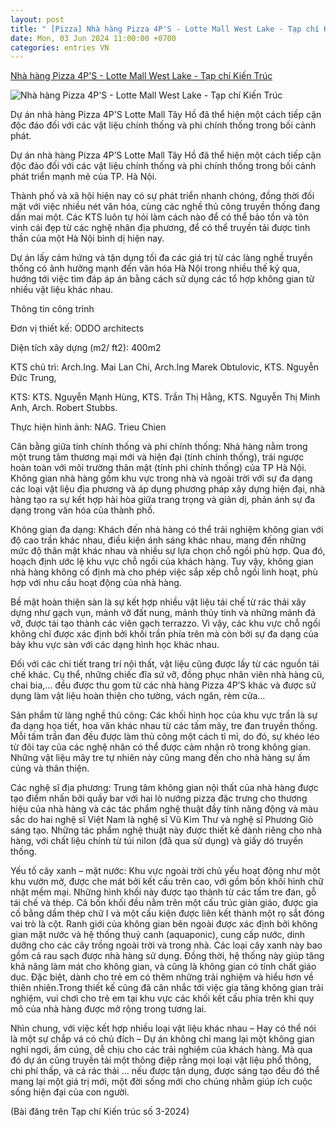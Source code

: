 ```yaml
---
layout: post
title: " [Pizza] Nhà hàng Pizza 4P'S - Lotte Mall West Lake - Tạp chí Kiến Trúc"
date: Mon, 03 Jun 2024 11:00:00 +0700
categories: entries VN
---
```

[Nhà hàng Pizza 4P'S - Lotte Mall West Lake - Tạp chí Kiến Trúc](https://www.tapchikientruc.com.vn/tac-gia-tac-pham/nha-hang-pizza-4ps-lotte-mall-west-lake.html)

![Nhà hàng Pizza 4P'S - Lotte Mall West Lake - Tạp chí Kiến Trúc](https://hn.ss.bfcplatform.vn/tckt/2024/05/24A05084-3.jpg)

Dự án nhà hàng Pizza 4P'S Lotte Mall Tây Hồ đã thể hiện một cách tiếp cận độc đáo đối với các vật liệu chính thống và phi chính thống trong bối cảnh phát.

Dự án nhà hàng Pizza 4P’S Lotte Mall Tây Hồ đã thể hiện một cách tiếp cận độc đáo đối với các vật liệu chính thống và phi chính thống trong bối cảnh phát triển mạnh mẽ của TP. Hà Nội.

Thành phố và xã hội hiện nay có sự phát triển nhanh chóng, đồng thời đối mặt với việc nhiều nét văn hóa, cùng các nghề thủ công truyền thống đang dần mai một. Các KTS luôn tự hỏi làm cách nào để có thể bảo tồn và tôn vinh cái đẹp từ các nghệ nhân địa phương, để có thể truyền tải được tinh thần của một Hà Nội bình dị hiện nay.

Dự án lấy cảm hứng và tận dụng tối đa các giá trị từ các làng nghề truyền thống có ảnh hưởng mạnh đến văn hóa Hà Nội trong nhiều thế kỷ qua, hướng tới việc tìm đáp áp án bằng cách sử dụng các tổ hợp không gian từ nhiều vật liệu khác nhau.

Thông tin công trình

Đơn vị thiết kế: ODDO architects

Diện tích xây dựng (m2/ ft2): 400m2

KTS chủ trì: Arch.Ing. Mai Lan Chi, Arch.Ing Marek Obtulovic, KTS. Nguyễn Đức Trung,

KTS: KTS. Nguyễn Mạnh Hùng, KTS. Trần Thị Hằng, KTS. Nguyễn Thị Minh Anh, Arch. Robert Stubbs.

Thực hiện hình ảnh: NAG. Trieu Chien

Cân bằng giữa tính chính thống và phi chính thống: Nhà hàng nằm trong một trung tâm thương mại mới và hiện đại (tính chính thống), trái ngược hoàn toàn với môi trường thân mật (tính phi chính thống) của TP Hà Nội. Không gian nhà hàng gồm khu vực trong nhà và ngoài trời với sự đa dạng các loại vật liệu địa phương và áp dụng phương pháp xây dựng hiện đại, nhà hàng tạo ra sự kết hợp hài hòa giữa trang trọng và giản dị, phản ánh sự đa dạng trong văn hóa của thành phố.

Không gian đa dạng: Khách đến nhà hàng có thể trải nghiệm không gian với độ cao trần khác nhau, điều kiện ánh sáng khác nhau, mang đến những mức độ thân mật khác nhau và nhiều sự lựa chọn chỗ ngồi phù hợp. Qua đó, hoạch định ước lệ khu vực chỗ ngồi của khách hàng. Tuy vậy, không gian nhà hàng không cố định mà cho phép việc sắp xếp chỗ ngồi linh hoạt, phù hợp với nhu cầu hoạt động của nhà hàng.

Bề mặt hoàn thiện sàn là sự kết hợp nhiều vật liệu tái chế từ rác thải xây dựng như gạch vụn, mảnh vỡ đất nung, mảnh thủy tinh và những mảnh đá vỡ, được tái tạo thành các viên gạch terrazzo. Vì vậy, các khu vực chỗ ngồi không chỉ được xác định bởi khối trần phía trên mà còn bởi sự đa dạng của bảy khu vực sàn với các dạng hình học khác nhau.

Đối với các chi tiết trang trí nội thất, vật liệu cũng được lấy từ các nguồn tái chế khác. Cụ thể, những chiếc đĩa sứ vỡ, đồng phục nhân viên nhà hàng cũ, chai bia,… đều được thu gom từ các nhà hàng Pizza 4P’S khác và được sử dụng làm vật liệu hoàn thiện cho tường, vách ngăn, rèm cửa…

Sản phẩm từ làng nghề thủ công: Các khối hình học của khu vực trần là sự đa dạng họa tiết, hoa văn khác nhau từ các tấm mây, tre đan truyền thống. Mỗi tấm trần đan đều được làm thủ công một cách tỉ mỉ, do đó, sự khéo léo từ đôi tay của các nghệ nhân có thể được cảm nhận rõ trong không gian. Những vật liệu mây tre tự nhiên này cũng mang đến cho nhà hàng sự ấm cúng và thân thiện.

Các nghệ sĩ địa phương: Trung tâm không gian nội thất của nhà hàng được tạo điểm nhấn bởi quầy bar với hai lò nướng pizza đặc trưng cho thương hiệu của nhà hàng và các tác phẩm nghệ thuật đầy tính năng động và màu sắc do hai nghệ sĩ Việt Nam là nghệ sĩ Vũ Kim Thư và nghệ sĩ Phương Giò sáng tạo. Những tác phẩm nghệ thuật này được thiết kế dành riêng cho nhà hàng, với chất liệu chính từ túi nilon (đã qua sử dụng) và giấy dó truyền thống.

Yếu tố cây xanh – mặt nước: Khu vực ngoài trời chủ yếu hoạt động như một khu vườn mở, được che mát bởi kết cấu trên cao, với gồm bốn khối hình chữ nhật mềm mại. Những hình khối này được tạo thành từ các tấm tre đan, gỗ tái chế và thép. Cả bốn khối đều nằm trên một cấu trúc giàn giáo, được gia cố bằng dầm thép chữ I và một cấu kiện được liên kết thành một rọ sắt đóng vai trò là cột. Ranh giới của không gian bên ngoài được xác định bởi không gian mặt nước và hệ thống thuỷ canh (aquaponic), cung cấp nước, dinh dưỡng cho các cây trồng ngoài trời và trong nhà. Các loại cây xanh này bao gồm cả rau sạch được nhà hàng sử dụng. Đồng thời, hệ thống này giúp tăng khả năng làm mát cho không gian, và cũng là không gian có tính chất giáo dục. Đặc biệt, dành cho trẻ em có thêm những trải nghiệm và hiểu hơn về thiên nhiên.Trong thiết kế cũng đã cân nhắc tới việc gia tăng không gian trải nghiệm, vui chơi cho trẻ em tại khu vực các khối kết cấu phía trên khi quy mô của nhà hàng được mở rộng trong tương lai.

Nhìn chung, với việc kết hợp nhiều loại vật liệu khác nhau – Hay có thể nói là một sự chắp vá có chủ đích – Dự án không chỉ mang lại một không gian nghỉ ngơi, ấm cúng, dễ chịu cho các trải nghiệm của khách hàng. Mà qua đó dự án cũng truyền tải một thông điệp rằng mọi loại vật liệu phổ thông, chi phí thấp, và cả rác thải … nếu được tận dụng, được sáng tạo đều đó thể mang lại một giá trị mới, một đời sống mới cho chúng nhằm giúp ích cuộc sống hiện đại của con người.

(Bài đăng trên Tạp chí Kiến trúc số 3-2024)


